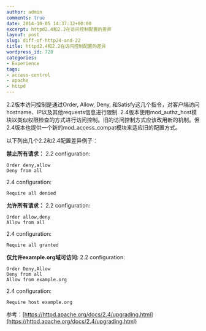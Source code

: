 ```yaml
---
author: admin
comments: true
date: 2014-10-05 14:37:32+00:00
excerpt: httpd2.4和2.2在访问控制配置的差异
layout: post
slug: diff-of-http24-and-22
title: httpd2.4和2.2在访问控制配置的差异
wordpress_id: 728
categories:
- Experience
tags:
- access-control
- apache
- httpd
---
```


2.2版本访问控制是通过Order, Allow, Deny, 和Satisfy这几个指令，对客户端访问hostname、IP以及其他requests信息进行限制.
2.4版本使用mod_authz_host模块以类似权限检查的方式进行访问控制。旧的访问控制方式应该改用新的机制。但2.4版本也提供一个新的mod_access_compat模块来适应旧的配置方式。

  

以下列出几个2.2和2.4配置差异例子：

**禁止所有请求：**
2.2 configuration:

    Order deny,allow
    Deny from all

2.4 configuration:

    Require all denied

  


**允许所有请求：**
2.2 configuration:

    Order allow,deny
    Allow from all

2.4 configuration:

    Require all granted

  


**仅允许example.org域可访问:**
2.2 configuration:

    Order Deny,Allow
    Deny from all
    Allow from example.org

2.4 configuration:

    Require host example.org

  


参考：[https://httpd.apache.org/docs/2.4/upgrading.html](https://httpd.apache.org/docs/2.4/upgrading.html)
